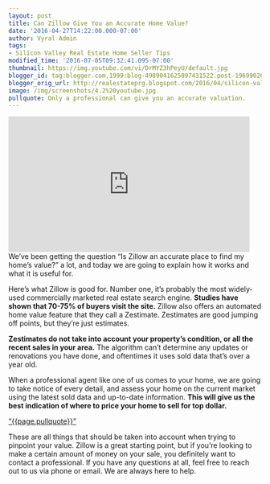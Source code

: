 ```yaml
---
layout: post
title: Can Zillow Give You an Accurate Home Value?
date: '2016-04-27T14:22:00.000-07:00'
author: Vyral Admin
tags:
- Silicon Valley Real Estate Home Seller Tips
modified_time: '2016-07-05T09:32:41.095-07:00'
thumbnail: https://img.youtube.com/vi/DrMYZ3hPeyU/default.jpg
blogger_id: tag:blogger.com,1999:blog-4989041625897431522.post-1969902646829235614
blogger_orig_url: http://realestateprg.blogspot.com/2016/04/silicon-valley-real-estate-zestimates.html
image: /img/screenshots/4.2%20youtube.jpg
pullquote: Only a professional can give you an accurate valuation.
---
```


<iframe 
allowfullscreen="" frameborder="0" height="270" 
src="https://www.youtube.com/embed/DrMYZ3hPeyU" width="480"></iframe> 
We’ve been getting the question “Is Zillow an accurate place to find my home’s value?” a lot, and today we are going to explain how it works and what it is useful for. 

Here’s what Zillow is good for. Number one, it’s probably the most widely-used commercially marketed real estate search engine. **Studies have shown that 70-75% of buyers visit the site.** Zillow also offers an automated home value feature that they call a Zestimate. Zestimates are good jumping off points, but they’re just estimates. 

**Zestimates do not take into account your property’s condition, or all the recent sales in your area.** The algorithm can’t determine any updates or renovations you have done, and oftentimes it uses sold data that’s over a year old. 

When a professional agent like one of us comes to your home, we are going to take notice of every detail, and assess your home on the current market using the latest sold data and up-to-date information. **This will give us the best indication of where to price your home to sell for top dollar.** 

<a href="https://twitter.com/home/?status={{page.pullquote}}%20{{site.url}}{{page.url}}%20via%40{{site.data.settings.socials.twitter | remove: 'https://twitter.com/'}}" target='_blank' class="pullquote">&#8220;{{page.pullquote}}&#8221;</a>

These are all things that should be taken into account when trying to pinpoint your value. Zillow is a great starting point, but if you’re looking to make a certain amount of money on your sale, you definitely want to contact a professional. If you have any questions at all, feel free to reach out to us via phone or email. We are always here to help. 